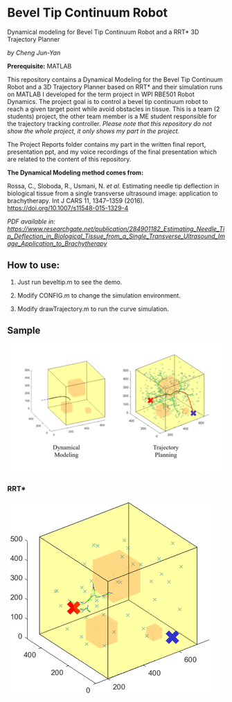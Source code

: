 # Bevel Tip Continuum Robot 
Dynamical modeling for Bevel Tip Continuum Robot and a RRT* 3D Trajectory Planner

*by Cheng Jun-Yan*

**Prerequisite:** MATLAB

This repository contains a Dynamical Modeling for the Bevel Tip Continuum Robot and a 3D Trajectory Planner based on RRT* and their simulation runs on MATLAB I developed for the term project in WPI RBE501 Robot Dynamics. The project goal is to control a bevel tip continuum robot to reach a given target point while avoid obstacles in tissue. This is a team (2 students) project, the other team member is a ME student responsible for the trajectory tracking controller. *Please note that this repository do not show the whole project, it only shows my part in the project.* 

The Project Reports folder contains my part in the written final report, presentation ppt, and my voice recordings of the final presentation which are related to the content of this repository.

**The Dynamical Modeling method comes from:** 

Rossa, C., Sloboda, R., Usmani, N. *et al.* Estimating needle tip deflection in biological tissue from a single transverse ultrasound image: application to brachytherapy. Int J CARS 11, 1347–1359 (2016). https://doi.org/10.1007/s11548-015-1329-4

*PDF available in: https://www.researchgate.net/publication/284901182_Estimating_Needle_Tip_Deflection_in_Biological_Tissue_from_a_Single_Transverse_Ultrasound_Image_Application_to_Brachytherapy*

## How to use:

1. Just run beveltip.m to see the demo.

2. Modify CONFIG.m to change the simulation environment.

3. Modify drawTrajectory.m to run the curve simulation.

## Sample

![image](https://github.com/chengjunyan1/Bevel-Tip-Continuum-Robot/raw/master/dm&rrt.png)

### RRT*

![Alt Text](https://github.com/chengjunyan1/Bevel-Tip-Continuum-Robot/raw/master/rrtgif.gif)

